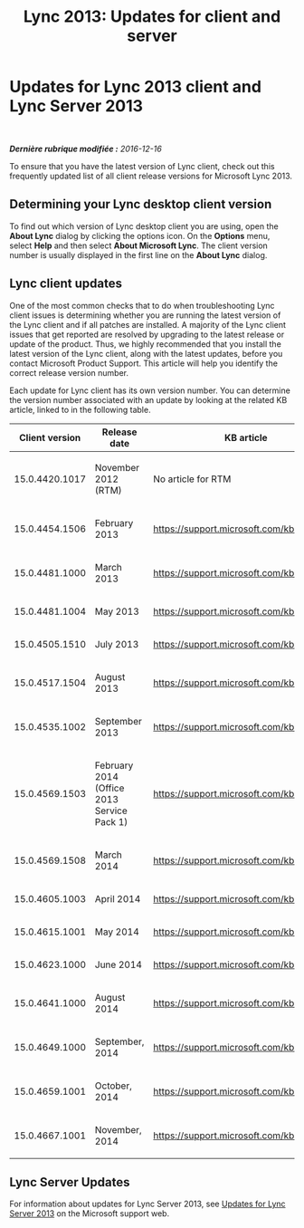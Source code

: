 ﻿---
title: 'Lync 2013: Updates for client and server'
TOCTitle: Updates for Lync
ms:assetid: c4341430-7c0b-4119-aa08-91791e95d8c2
ms:mtpsurl: https://technet.microsoft.com/fr-fr/library/Dn798863(v=OCS.15)
ms:contentKeyID: 62775875
ms.date: 12/17/2016
mtps_version: v=OCS.15
ms.translationtype: HT
---

# Updates for Lync 2013 client and Lync Server 2013

 

_**Dernière rubrique modifiée :** 2016-12-16_

To ensure that you have the latest version of Lync client, check out this frequently updated list of all client release versions for Microsoft Lync 2013.

## Determining your Lync desktop client version

To find out which version of Lync desktop client you are using, open the **About Lync** dialog by clicking the options icon. On the **Options** menu, select **Help** and then select **About Microsoft Lync**. The client version number is usually displayed in the first line on the **About Lync** dialog.

## Lync client updates

One of the most common checks that to do when troubleshooting Lync client issues is determining whether you are running the latest version of the Lync client and if all patches are installed. A majority of the Lync client issues that get reported are resolved by upgrading to the latest release or update of the product. Thus, we highly recommended that you install the latest version of the Lync client, along with the latest updates, before you contact Microsoft Product Support. This article will help you identify the correct release version number.

Each update for Lync client has its own version number. You can determine the version number associated with an update by looking at the related KB article, linked to in the following table.


<table>
<colgroup>
<col style="width: 33%" />
<col style="width: 33%" />
<col style="width: 33%" />
</colgroup>
<thead>
<tr class="header">
<th>Client version</th>
<th>Release date</th>
<th>KB article</th>
</tr>
</thead>
<tbody>
<tr class="odd">
<td><p>15.0.4420.1017</p></td>
<td><p>November 2012 (RTM)</p></td>
<td><p>No article for RTM</p></td>
</tr>
<tr class="even">
<td><p>15.0.4454.1506</p></td>
<td><p>February 2013</p></td>
<td><p><a href="https://go.microsoft.com/fwlink/p/?linkid=3052%26kbid=2812461">https://support.microsoft.com/kb/2812461</a></p></td>
</tr>
<tr class="odd">
<td><p>15.0.4481.1000</p></td>
<td><p>March 2013</p></td>
<td><p><a href="https://go.microsoft.com/fwlink/p/?linkid=3052%26kbid=2760556">https://support.microsoft.com/kb/2760556</a></p></td>
</tr>
<tr class="even">
<td><p>15.0.4481.1004</p></td>
<td><p>May 2013</p></td>
<td><p><a href="https://go.microsoft.com/fwlink/p/?linkid=3052%26kbid=2768004">https://support.microsoft.com/kb/2768004</a></p></td>
</tr>
<tr class="odd">
<td><p>15.0.4505.1510</p></td>
<td><p>July 2013</p></td>
<td><p><a href="https://go.microsoft.com/fwlink/p/?linkid=3052%26kbid=2817465">https://support.microsoft.com/kb/2817465</a></p></td>
</tr>
<tr class="even">
<td><p>15.0.4517.1504</p></td>
<td><p>August 2013</p></td>
<td><p><a href="https://go.microsoft.com/fwlink/p/?linkid=3052%26kbid=2817621">https://support.microsoft.com/kb/2817621</a></p></td>
</tr>
<tr class="odd">
<td><p>15.0.4535.1002</p></td>
<td><p>September 2013</p></td>
<td><p><a href="https://go.microsoft.com/fwlink/p/?linkid=3052%26kbid=2825630">https://support.microsoft.com/kb/2825630</a></p></td>
</tr>
<tr class="even">
<td><p>15.0.4569.1503</p></td>
<td><p>February 2014 (Office 2013 Service Pack 1)</p></td>
<td><p><a href="https://go.microsoft.com/fwlink/p/?linkid=3052%26kbid=2817430">https://support.microsoft.com/kb/2817430</a></p></td>
</tr>
<tr class="odd">
<td><p>15.0.4569.1508</p></td>
<td><p>March 2014</p></td>
<td><p><a href="https://go.microsoft.com/fwlink/p/?linkid=3052%26kbid=2863908">https://support.microsoft.com/kb/2863908</a></p></td>
</tr>
<tr class="even">
<td><p>15.0.4605.1003</p></td>
<td><p>April 2014</p></td>
<td><p><a href="https://go.microsoft.com/fwlink/p/?linkid=3052%26kbid=2880474">https://support.microsoft.com/kb/2880474</a></p></td>
</tr>
<tr class="odd">
<td><p>15.0.4615.1001</p></td>
<td><p>May 2014</p></td>
<td><p><a href="https://go.microsoft.com/fwlink/p/?linkid=3052%26kbid=2880980">https://support.microsoft.com/kb/2880980</a></p></td>
</tr>
<tr class="even">
<td><p>15.0.4623.1000</p></td>
<td><p>June 2014</p></td>
<td><p><a href="https://go.microsoft.com/fwlink/p/?linkid=3052%26kbid=2850074">https://support.microsoft.com/kb/2850074</a></p></td>
</tr>
<tr class="odd">
<td><p>15.0.4641.1000</p></td>
<td><p>August 2014</p></td>
<td><p><a href="https://go.microsoft.com/fwlink/p/?linkid=3052%26kbid=2881070">https://support.microsoft.com/kb/2881070</a></p></td>
</tr>
<tr class="even">
<td><p>15.0.4649.1000</p></td>
<td><p>September, 2014</p></td>
<td><p><a href="https://go.microsoft.com/fwlink/p/?linkid=3052%26kbid=2889860">https://support.microsoft.com/kb/2889860</a></p></td>
</tr>
<tr class="odd">
<td><p>15.0.4659.1001</p></td>
<td><p>October, 2014</p></td>
<td><p><a href="https://go.microsoft.com/fwlink/p/?linkid=3052%26kbid=2889929">https://support.microsoft.com/kb/2889929</a></p></td>
</tr>
<tr class="even">
<td><p>15.0.4667.1001</p></td>
<td><p>November, 2014</p></td>
<td><p><a href="https://go.microsoft.com/fwlink/p/?linkid=3052%26kbid=2899507">https://support.microsoft.com/kb/2899507</a></p></td>
</tr>
</tbody>
</table>


## Lync Server Updates

For information about updates for Lync Server 2013, see [Updates for Lync Server 2013](https://go.microsoft.com/fwlink/p/?linkid=3052%26kbid=2809243) on the Microsoft support web.


